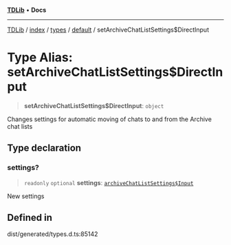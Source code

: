 [**TDLib**](../../../../../../README.md) • **Docs**

***

[TDLib](../../../../../../modules.md) / [index](../../../../../README.md) / [types](../../../README.md) / [default](../README.md) / setArchiveChatListSettings$DirectInput

# Type Alias: setArchiveChatListSettings$DirectInput

> **setArchiveChatListSettings$DirectInput**: `object`

Changes settings for automatic moving of chats to and from the Archive chat lists

## Type declaration

### settings?

> `readonly` `optional` **settings**: [`archiveChatListSettings$Input`](archiveChatListSettings$Input-1.md)

New settings

## Defined in

dist/generated/types.d.ts:85142
